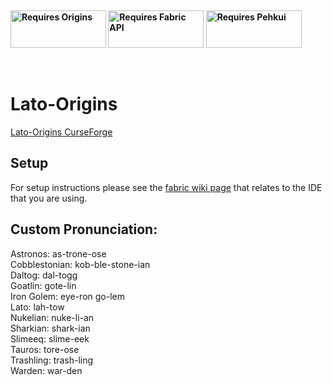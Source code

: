 <p>&nbsp;</p>
<p><strong><a href="https://www.curseforge.com/minecraft/mc-mods/origins"><img src="https://media.discordapp.net/attachments/817078792463187988/831319512464490496/origins_badge.png" alt="Requires Origins" width="153" height="60" /></a> <a href="https://www.curseforge.com/minecraft/mc-mods/fabric-api"><img src="https://i.imgur.com/HabVZJR.png" alt="Requires Fabric API" width="153" height="60" /></a> <a href="https://www.curseforge.com/minecraft/mc-mods/pehkui"><img src="https://cdn.discordapp.com/attachments/747200097015562250/840039825678663741/pehkui_badge.png" alt="Requires Pehkui" width="153" height="60" /></a> </strong></p>
<p>&nbsp;</p>

# Lato-Origins

[Lato-Origins CurseForge](https://www.curseforge.com/minecraft/mc-mods/lato-origins)

## Setup

For setup instructions please see the [fabric wiki page](https://fabricmc.net/wiki/tutorial:setup) that relates to the IDE that you are using.

## Custom Pronunciation:
Astronos: as-trone-ose\
Cobblestonian: kob-ble-stone-ian\
Daltog: dal-togg\
Goatlin: gote-lin\
Iron Golem: eye-ron go-lem\
Lato: lah-tow\
Nukelian: nuke-li-an\
Sharkian: shark-ian\
Slimeeq: slime-eek\
Tauros: tore-ose\
Trashling: trash-ling\
Warden: war-den
